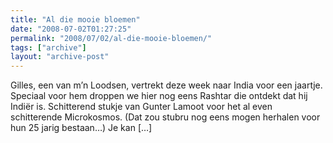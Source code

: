 ```yaml
---
title: "Al die mooie bloemen"
date: "2008-07-02T01:27:25"
permalink: "2008/07/02/al-die-mooie-bloemen/"
tags: ["archive"]
layout: "archive-post"
---
```

Gilles, een van m’n Loodsen, vertrekt deze week naar India voor een jaartje. Speciaal voor hem droppen we hier nog eens Rashtar die ontdekt dat hij Indiër is. Schitterend stukje van Gunter Lamoot voor het al even schitterende Microkosmos. (Dat zou stubru nog eens mogen herhalen voor hun 25 jarig bestaan…) Je kan \[…\]
